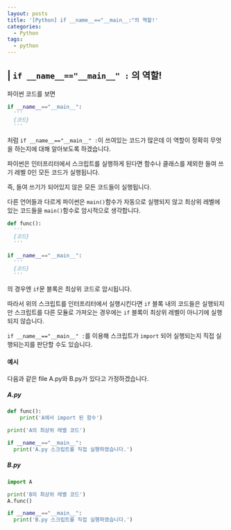 ```yaml
---
layout: posts
title: '[Python] if __name__=="__main__:"의 역할!'
categories:
  - Python
tags:
  - python
---
```

## | `if __name__=="__main__" :` 의 역할!

파이썬 코드를 보면
```python
if __name__=="__main__":
  '''
  {코드}
  '''
```
처럼 `if __name__=="__main__" :`이 쓰여있는 코드가 많은데 이 역할이 정확히 무엇을 하는지에 대해 알아보도록 하겠습니다.

파이썬은 인터프리터에서 스크립트를 실행하게 된다면 함수나 클래스를 제외한 들여 쓰기 레벨 0인 모든 코드가 실행됩니다.

즉, 들여 쓰기가 되어있지 않은 모든 코드들이 실행됩니다.

다른 언어들과 다르게 파이썬은 `main()`함수가 자동으로 실행되지 않고 최상위 레벨에 있는 코드들을 `main()`함수로 암시적으로 생각합니다.

```python
def func():
  '''
  {코드}
  '''

if __name__=="__main__":
  '''
  {코드}
  '''
```
의 경우엔 `if`문 블록은 최상위 코드로 암시됩니다.

따라서 위의 스크립트를 인터프리터에서 실행시킨다면 `if` 블록 내의 코드들은 실행되지만 스크립트를 다른 모듈로 가져오는 경우에는 `if` 블록이 최상위 레벨이 아니기에 실행되지 않습니다.

`if __name__=="__main__" :`를 이용해 스크립트가 `import` 되어 실행되는지 직접 실행되는지를 판단할 수도 있습니다.

#### 예시

다음과 같은 file A.py와 B.py가 있다고 가정하겠습니다.
##### A.py
```python
def func():
    print('A에서 import 된 함수')

print('A의 최상위 레벨 코드')

if __name__=="__main__":
  print('A.py 스크립트를 직접 실행하였습니다.')

```

##### B.py
```python
import A

print('B의 최상위 레벨 코드')
A.func()

if __name__=="__main__":
  print('B.py 스크립트를 직접 실행하였습니다.')

```
